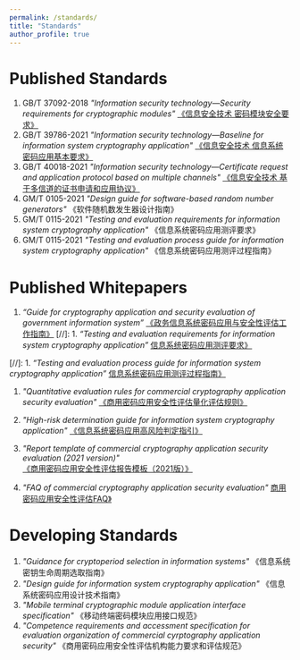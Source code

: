 ```yaml
---
permalink: /standards/
title: "Standards"
author_profile: true
---
```


Published Standards
======
1. GB/T 37092-2018 *"Information security technology—Security requirements for cryptographic modules"* [《信息安全技术 密码模块安全要求》](http://openstd.samr.gov.cn/bzgk/gb/newGbInfo?hcno=91CF88FCE66F0F057DED0272AC726657)
1. GB/T 39786-2021 *"Information security technology—Baseline for information system cryptography application"* [《信息安全技术 信息系统密码应用基本要求》](http://openstd.samr.gov.cn/bzgk/gb/newGbInfo?hcno=53282C88712CE157043B7A2C590278FC)
1. GB/T 40018-2021 *"Information security technology—Certificate request and application protocol based on multiple channels"* [《信息安全技术 基于多信道的证书申请和应用协议》](http://openstd.samr.gov.cn/bzgk/gb/newGbInfo?hcno=BE06BC25AF2EC422E3858B8555E56DAF)
1. GM/T 0105-2021 *"Design guide for software-based random number generators"* 《软件随机数发生器设计指南》
1. GM/T 0115-2021 *"Testing and evaluation requirements for information system cryptography application"* 《信息系统密码应用测评要求》
1. GM/T 0115-2021  *"Testing and evaluation process guide for information system cryptography application"*  《信息系统密码应用测评过程指南》


Published Whitepapers 
======
 1. *“Guide for cryptography application and security evaluation of government information system”* [《政务信息系统密码应用与安全性评估工作指南》](http://www.gov.cn/xinwen/2020-09/24/content_5546655.htm)
[//]:  1. *“Testing and evaluation requirements for information system cryptography application”* [信息系统密码应用测评要求》](https://www.oscca.gov.cn/sca/xwdt/2020-12/08/1060792/files/d2f1665e78bb4c658ca06bfaaa16eae1.pdf)

[//]: 1. *“Testing and evaluation process guide for information system cryptography application”* [信息系统密码应用测评过程指南》](https://www.oscca.gov.cn/sca/xwdt/2020-12/08/1060792/files/f84f69611d764ab8be17ea1be3332b5b.pdf)

1. *"Quantitative evaluation rules for commercial cryptography application security evaluation"* [《商用密码应用安全性评估量化评估规则》](http://www.scctc.org.cn/upload/fckeditor/%E9%99%84%E4%BB%B62.%E5%95%86%E7%94%A8%E5%AF%86%E7%A0%81%E5%BA%94%E7%94%A8%E5%AE%89%E5%85%A8%E6%80%A7%E8%AF%84%E4%BC%B0%E9%87%8F%E5%8C%96%E8%AF%84%E4%BC%B0%E8%A7%84%E5%88%99.pdf(1).pdf)
1. *"High-risk determination guide for information system cryptography application"* [《信息系统密码应用高风险判定指引》](http://www.scctc.org.cn/upload/fckeditor/%E9%99%84%E4%BB%B61.%E4%BF%A1%E6%81%AF%E7%B3%BB%E7%BB%9F%E5%AF%86%E7%A0%81%E5%BA%94%E7%94%A8%E9%AB%98%E9%A3%8E%E9%99%A9%E5%88%A4%E5%AE%9A%E6%8C%87%E5%BC%95.pdf(1).pdf)
1. *"Report template of commercial cryptography application security evaluation (2021 version)"* [《商用密码应用安全性评估报告模板（2021版）》](http://www.scctc.org.cn/upload/fckeditor/%E9%99%84%E4%BB%B63.%E5%95%86%E7%94%A8%E5%AF%86%E7%A0%81%E5%BA%94%E5%AE%89%E5%85%A8%E6%80%A7%E8%AF%84%E4%BC%B0%E6%8A%A5%E5%91%8A%E6%A8%A1%E6%9D%BF%EF%BC%882021%E7%89%88%EF%BC%89.zip(1).zip)

1. *"FAQ of commercial cryptography application security evaluation"* [商用密码应用安全性评估FAQ》](http://www.scctc.org.cn/upload/fckeditor/%E5%95%86%E7%94%A8%E5%AF%86%E7%A0%81%E5%BA%94%E7%94%A8%E5%AE%89%E5%85%A8%E6%80%A7%E8%AF%84%E4%BC%B0faq.pdf)

Developing Standards
======
1. *"Guidance for cryptoperiod selection in information systems"* 《信息系统密钥生命周期选取指南》
1. *"Design guide for information system cryptography application"* 《信息系统密码应用设计技术指南》
1. *"Mobile terminal cryptographic module application interface specification"* 《移动终端密码模块应用接口规范》
1. *"Competence requirements and accessment specification for evaluation organization of commercial cyrptography application security"* 《商用密码应用安全性评估机构能力要求和评估规范》 


